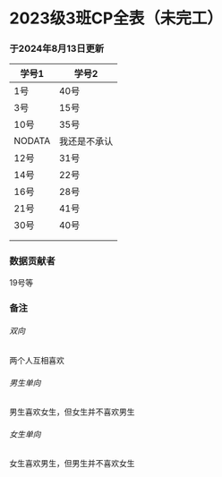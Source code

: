# 2023级3班CP全表（未完工）

### 于2024年8月13日更新

| 学号1 | 学号2 |
| ----- | ----- |
| 1号 | 40号 |
| 3号 | 15号 | 
| 10号 | 35号 |
| NODATA | 我还是不承认 |
| 12号 | 31号 |
| 14号 | 22号 |
| 16号 | 28号 | 
| 21号 | 41号 |
| 30号 | 40号 |
|  |  |
|  |  | 

### 数据贡献者

19号等

### 备注

###### 双向

两个人互相喜欢

###### 男生单向

男生喜欢女生，但女生并不喜欢男生

###### 女生单向

女生喜欢男生，但男生并不喜欢女生
